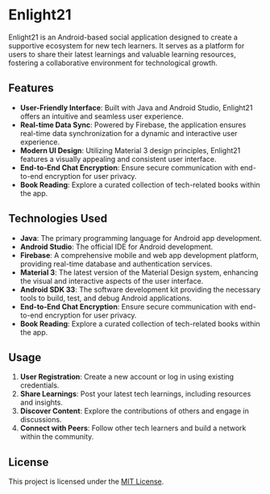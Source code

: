 

# Enlight21

Enlight21 is an Android-based social application designed to create a supportive ecosystem for new tech learners. It serves as a platform for users to share their latest learnings and valuable learning resources, fostering a collaborative environment for technological growth.

## Features

- **User-Friendly Interface**: Built with Java and Android Studio, Enlight21 offers an intuitive and seamless user experience.
- **Real-time Data Sync**: Powered by Firebase, the application ensures real-time data synchronization for a dynamic and interactive user experience.
- **Modern UI Design**: Utilizing Material 3 design principles, Enlight21 features a visually appealing and consistent user interface.
- **End-to-End Chat Encryption**: Ensure secure communication with end-to-end encryption for user privacy.
- **Book Reading**: Explore a curated collection of tech-related books within the app.

## Technologies Used

- **Java**: The primary programming language for Android app development.
- **Android Studio**: The official IDE for Android development.
- **Firebase**: A comprehensive mobile and web app development platform, providing real-time database and authentication services.
- **Material 3**: The latest version of the Material Design system, enhancing the visual and interactive aspects of the user interface.
- **Android SDK 33**: The software development kit providing the necessary tools to build, test, and debug Android applications.
- **End-to-End Chat Encryption**: Ensure secure communication with end-to-end encryption for user privacy.
- **Book Reading**: Explore a curated collection of tech-related books within the app.


## Usage

1. **User Registration**: Create a new account or log in using existing credentials.
2. **Share Learnings**: Post your latest tech learnings, including resources and insights.
3. **Discover Content**: Explore the contributions of others and engage in discussions.
4. **Connect with Peers**: Follow other tech learners and build a network within the community.



## License

This project is licensed under the [MIT License](LICENSE).

